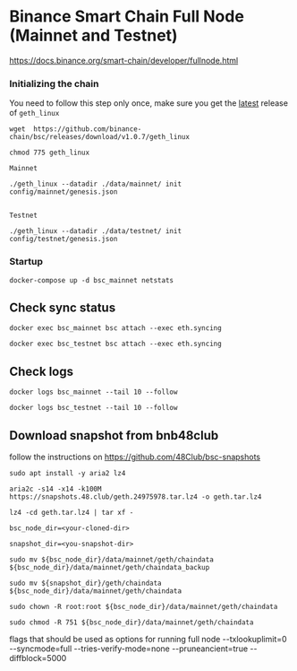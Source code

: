 # Binance Smart Chain Full Node (Mainnet and Testnet)

https://docs.binance.org/smart-chain/developer/fullnode.html

### Initializing the chain

You need to follow this step only once, make sure you get the [latest](https://github.com/binance-chain/bsc/releases/tag/v1.0.7) release of `geth_linux` 

```
wget  https://github.com/binance-chain/bsc/releases/download/v1.0.7/geth_linux

chmod 775 geth_linux

Mainnet

./geth_linux --datadir ./data/mainnet/ init config/mainnet/genesis.json


Testnet

./geth_linux --datadir ./data/testnet/ init config/testnet/genesis.json
```

### Startup

```
docker-compose up -d bsc_mainnet netstats
```

## Check sync status

```
docker exec bsc_mainnet bsc attach --exec eth.syncing

docker exec bsc_testnet bsc attach --exec eth.syncing
```


## Check logs

```
docker logs bsc_mainnet --tail 10 --follow

docker logs bsc_testnet --tail 10 --follow
```


## Download snapshot from bnb48club

follow the instructions on https://github.com/48Club/bsc-snapshots

```
sudo apt install -y aria2 lz4

aria2c -s14 -x14 -k100M https://snapshots.48.club/geth.24975978.tar.lz4 -o geth.tar.lz4

lz4 -cd geth.tar.lz4 | tar xf -

bsc_node_dir=<your-cloned-dir>

snapshot_dir=<you-snapshot-dir>

sudo mv ${bsc_node_dir}/data/mainnet/geth/chaindata ${bsc_node_dir}/data/mainnet/geth/chaindata_backup

sudo mv ${snapshot_dir}/geth/chaindata ${bsc_node_dir}/data/mainnet/geth/chaindata

sudo chown -R root:root ${bsc_node_dir}/data/mainnet/geth/chaindata

sudo chmod -R 751 ${bsc_node_dir}/data/mainnet/geth/chaindata
```
flags that should be used as options for running full node
--txlookuplimit=0 --syncmode=full --tries-verify-mode=none --pruneancient=true --diffblock=5000
